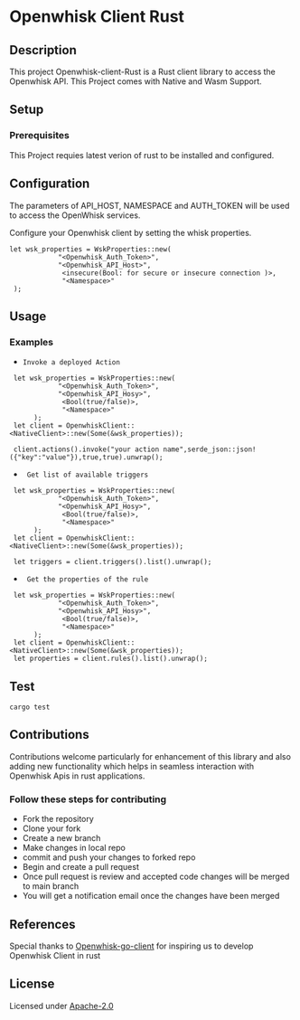 # Openwhisk Client Rust

## Description

This project Openwhisk-client-Rust is a Rust client library to access the Openwhisk API.
This Project comes with Native and Wasm Support.

## Setup

### Prerequisites

This Project requies latest verion of rust to be installed and configured.

## Configuration

The parameters of API_HOST, NAMESPACE and AUTH_TOKEN will be used to access the OpenWhisk services.

Configure your Openwhisk client by setting the whisk properties.

```
let wsk_properties = WskProperties::new(
			"<Openwhisk_Auth_Token>",
			"<Openwhisk_API_Host>",
			 <insecure(Bool: for secure or insecure connection )>,
			 "<Namespace>"
 );
```

## Usage

### Examples

- `Invoke a deployed Action`

```
 let wsk_properties = WskProperties::new(
			"<Openwhisk_Auth_Token>",
			"<Openwhisk_API_Hosy>",
			 <Bool(true/false)>,
			 "<Namespace>"
	  );
 let client = OpenwhiskClient::<NativeClient>::new(Some(&wsk_properties));

 client.actions().invoke("your action name",serde_json::json!({"key":"value"}),true,true).unwrap();

```

- ` Get list of available triggers`

```
 let wsk_properties = WskProperties::new(
			"<Openwhisk_Auth_Token>",
			"<Openwhisk_API_Hosy>",
			 <Bool(true/false)>,
			 "<Namespace>"
	  );
 let client = OpenwhiskClient::<NativeClient>::new(Some(&wsk_properties));

 let triggers = client.triggers().list().unwrap();
```

- ` Get the properties of the rule`

```
 let wsk_properties = WskProperties::new(
			"<Openwhisk_Auth_Token>",
			"<Openwhisk_API_Hosy>",
			 <Bool(true/false)>,
			 "<Namespace>"
	  );
 let client = OpenwhiskClient::<NativeClient>::new(Some(&wsk_properties));
 let properties = client.rules().list().unwrap();

```

## Test

```
cargo test
```

## Contributions

Contributions welcome particularly for enhancement of this library and also adding new functionality which helps in seamless interaction with Openwhisk Apis in rust applications.

### Follow these steps for contributing

- Fork the repository
- Clone your fork
- Create a new branch
- Make changes in local repo
- commit and push your changes to forked repo
- Begin and create a pull request
- Once pull request is review and accepted code changes will be merged to main branch
- You will get a notification email once the changes have been merged

## References

Special thanks to [Openwhisk-go-client](https://github.com/apache/openwhisk-client-go) for inspiring us to develop Openwhisk Client in rust

## License

Licensed under [Apache-2.0](https://www.apache.org/licenses/LICENSE-2.0)
